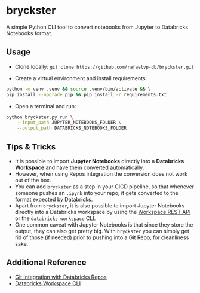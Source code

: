 # bryckster
A simple Python CLI tool to convert notebooks from Jupyter to Databricks Notebooks format.

## Usage

* Clone locally:
```git clone https://github.com/rafaelvp-db/bryckster.git```

* Create a virtual environment and install requirements:
```bash
python -m venv .venv && source .venv/bin/activate && \
pip install --upgrade pip && pip install -r requirements.txt
```

* Open a terminal and run:
```bash
python bryckster.py run \
    --input_path JUPYTER_NOTEBOOKS_FOLDER \
    --output_path DATABRICKS_NOTEBOOKS_FOLDER
```

## Tips & Tricks

* It is possible to import **Jupyter Notebooks** directly into a **Databricks Workspace** and have them converted automatically.
* However, when using Repos integration the conversion does not work out of the box.
* You can add `bryckster` as a step in your CICD pipeline, so that whenever someone pushes an `.ipynb` into your repo, it gets converted to the format expected by Databricks.
* Apart from `bryckster`, it is also possible to import Jupyter Notebooks directly into a Databricks workspace by using the [Workspace REST API](https://docs.databricks.com/dev-tools/api/latest/workspace.html#import) or the `databricks workspace` CLI.
* One common caveat with Jupyter Notebooks is that since they store the output, they can also get pretty big. With `bryckster` you can simply get rid of those (if needed) prior to pushing into a Git Repo, for cleanliness sake.

## Additional Reference

* [Git Integration with Databricks Repos](https://docs.databricks.com/repos/index.html)
* [Databricks Workspace CLI](https://docs.databricks.com/dev-tools/cli/workspace-cli.html)
